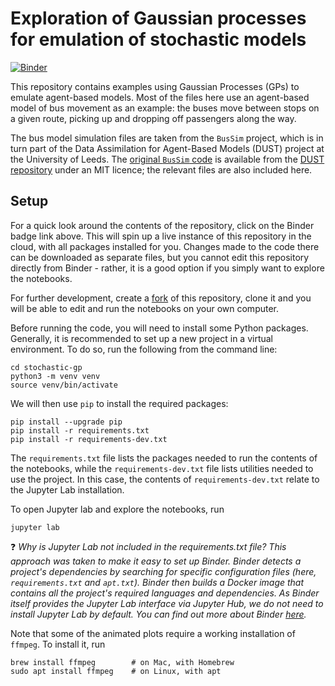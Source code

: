 # Exploration of Gaussian processes for emulation of stochastic models

[![Binder](https://mybinder.org/badge_logo.svg)](https://mybinder.org/v2/gh/alan-turing-institute/stochastic-gp/HEAD)

This repository contains examples using Gaussian Processes (GPs) to emulate agent-based models.
Most of the files here use an agent-based model of bus movement as an example: the buses move between stops on a given route, picking up and dropping off passengers along the way.

The bus model simulation files are taken from the `BusSim` project, which is in turn part of the Data Assimilation for Agent-Based Models (DUST) project at the University of Leeds.
The [original `BusSim` code](https://github.com/Urban-Analytics/dust/tree/main/Projects/ABM_DA/bussim) is available from the [DUST repository](https://github.com/Urban-Analytics/dust) under an MIT licence; the relevant files are also included here.

## Setup

For a quick look around the contents of the repository, click on the Binder badge link above.
This will spin up a live instance of this repository in the cloud, with all packages installed for you.
Changes made to the code there can be downloaded as separate files, but you cannot edit this repository directly from Binder - rather, it is a good option if you simply want to explore the notebooks.

For further development, create a [fork](https://docs.github.com/en/get-started/quickstart/fork-a-repo) of this repository, clone it and you will be able to edit and run the notebooks on your own computer.

Before running the code, you will need to install some Python packages.
Generally, it is recommended to set up a new project in a virtual environment.
To do so, run the following from the command line:
```
cd stochastic-gp
python3 -m venv venv
source venv/bin/activate
```

We will then use `pip` to install the required packages:
```
pip install --upgrade pip
pip install -r requirements.txt
pip install -r requirements-dev.txt
```

The `requirements.txt` file lists the packages needed to run the contents of the notebooks, while the `requirements-dev.txt` file lists utilities needed to use the project.
In this case, the contents of `requirements-dev.txt` relate to the Jupyter Lab installation.

To open Jupyter lab and explore the notebooks, run
```
jupyter lab
```

:question:
_Why is Jupyter Lab not included in the requirements.txt file?
This approach was taken to make it easy to set up Binder.
Binder detects a project's dependencies by searching for specific configuration files (here, `requirements.txt` and `apt.txt`).
Binder then builds a Docker image that contains all the project's required languages and dependencies.
As Binder itself provides the Jupyter Lab interface via Jupyter Hub, we do not need to install Jupyter Lab by default.
You can find out more about Binder [here](https://mybinder.readthedocs.io/en/latest/index.html)._

Note that some of the animated plots require a working installation of `ffmpeg`.
To install it, run
```
brew install ffmpeg        # on Mac, with Homebrew
sudo apt install ffmpeg    # on Linux, with apt
```
